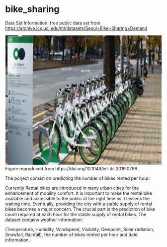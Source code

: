 # bike_sharing

Data Set Information:
free public data set from https://archive.ics.uci.edu/ml/datasets/Seoul+Bike+Sharing+Demand


<img src="./resources/figure_1_readme.jpg" >
Figure reproduced from https://doi.org/10.1049/iet-its.2019.0796

The porject consist on predicting the number of bikes rented per hour:

Currently Rental bikes are introduced in many urban cities for the enhancement of mobility comfort. 
It is important to make the rental bike available and accessible to the public at the right time as it lessens the waiting time. 
Eventually, providing the city with a stable supply of rental bikes becomes a major concern.
The crucial part is the prediction of bike count required at each hour for the stable supply of rental bikes.
The dataset contains weather information:

(Temperature, Humidity, Windspeed, Visibility, Dewpoint, Solar radiation, Snowfall, Rainfall), the number of bikes rented per hour and date information.
